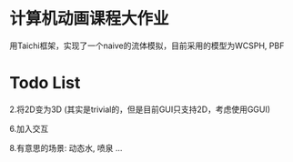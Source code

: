 # 计算机动画课程大作业
用Taichi框架，实现了一个naive的流体模拟，目前采用的模型为WCSPH, PBF

# Todo List
2.将2D变为3D (其实是trivial的，但是目前GUI只支持2D，考虑使用GGUI)

6.加入交互

8.有意思的场景: 动态水, 喷泉
...